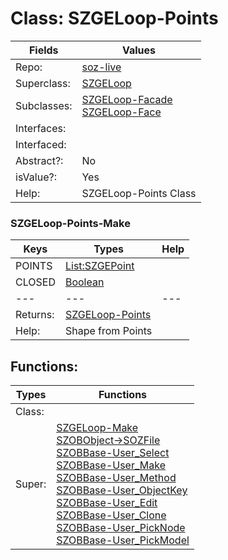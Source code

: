 
# Class:	SZGELoop-Points

| Fields | Values |
| --------- | --------- |
| Repo: | [soz-live](/repos/soz-live.html) |
| Superclass: | [SZGELoop](SZGELoop.html) |
| Subclasses: | [SZGELoop-Facade](SZGELoop-Facade.html) <br> [SZGELoop-Face](SZGELoop-Face.html) |
| Interfaces: |  |
| Interfaced: |  |
| Abstract?: | No |
| isValue?: | Yes |
| Help: | SZGELoop-Points Class |

### SZGELoop-Points-Make

| Keys | Types | Help |
| --------- | --------- | --------- |
| POINTS | [List:SZGEPoint](SZGEPoint.html) |  |
| CLOSED | [Boolean](Boolean.html) |  |
| --- | --- | --- |
| Returns: | [SZGELoop-Points](SZGELoop-Points.html) |
| Help: | Shape from Points |


## Functions:

| Types | Functions |
| --------- | --------- |
| Class: |  |
| Super: | [SZGELoop-Make](SZGELoop.html) <br> [SZOBObject->SOZFile](SZOBObject.html) <br> [SZOBBase-User_Select](SZOBBase.html) <br> [SZOBBase-User_Make](SZOBBase.html) <br> [SZOBBase-User_Method](SZOBBase.html) <br> [SZOBBase-User_ObjectKey](SZOBBase.html) <br> [SZOBBase-User_Edit](SZOBBase.html) <br> [SZOBBase-User_Clone](SZOBBase.html) <br> [SZOBBase-User_PickNode](SZOBBase.html) <br> [SZOBBase-User_PickModel](SZOBBase.html) |


